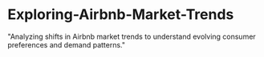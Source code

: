 # Exploring-Airbnb-Market-Trends
"Analyzing shifts in Airbnb market trends to understand evolving consumer preferences and demand patterns."
